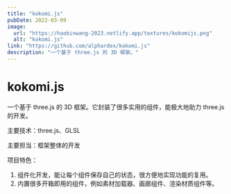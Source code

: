 ```yaml
---
title: "kokomi.js"
pubDate: 2022-03-09
image:
  url: "https://haobinwang-2023.netlify.app/textures/kokomijs.png"
  alt: "kokomi.js"
link: "https://github.com/alphardex/kokomi.js"
description: "一个基于 three.js 的 3D 框架。"
---
```


# kokomi.js

一个基于 three.js 的 3D 框架。它封装了很多实用的组件，能极大地助力 three.js 的开发。

主要技术：three.js、GLSL

主要担当：框架整体的开发

项目特色：

1. 组件化开发，能让每个组件保存自己的状态，很方便地实现功能的复用。
2. 内置很多开箱即用的组件，例如素材加载器、画廊组件、渲染材质组件等。

